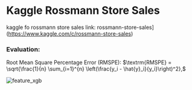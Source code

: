 # Kaggle Rossmann Store Sales



kaggle fo rossmann store sales  link: rossmann-store-sales](https://www.kaggle.com/c/rossmann-store-sales)

###  Evaluation:

Root Mean Square Percentage Error (RMSPE):  $\textrm{RMSPE} = \sqrt{\frac{1}{n} \sum_{i=1}^{n} \left(\frac{y_i - \hat{y}_i}{y_i}\right)^2},$



![feature_xgb]()